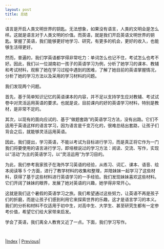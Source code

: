 ```yaml
---
layout: post
title: 总结
---
```


语言是开启人类文明世界的钥匙。无法想象，如果没有语言，人类的文明会是怎么样。这就是语言对于人类文明的价值。而英语，就是我们开启英语文明世界的钥匙。掌握了英语，我们能够更好地学习、研究，有更多的机会，更好的收入，也能够生活得更好。

然而，普遍的，我们学英语都学得非常吃力：单词怎么也记不住，考试怎么也考不好。因此，我们以一位湖南初一孩子的英语学习为例，分析了她学习的课本、教辅和考试材料，观察了她在学习过程中遇到的困难，了解了她目前的英语掌握情况，分析了她的学习方法以及采用的学习材料的问题。

我们发现两个问题。

首先，基于简单知识记忆的英语课本的内容，并不足以支持学生应对教辅、考试试卷中对灵活运用英语的要求。也就是说，目前课内的好的英语学习材料，特别是教材，是非常不足的。

其次，以现有的面向应试的、基于“做题套路”的英语学习方法，没有出路。它们不适用于英语这样的语言学习，因为语言是千变万化的，很难总结出套路，让孩子们背会之后，就能够灵活运用英语。

因此，我们提出，学习英语，不能以考试为目标进行学习，而是真正将它作为一门我们将要使用的语言进行学习，即培根说过的学习方法：阅读、交流、写作，实现以“活动”为主的英语学习，以“灵活运用”为学习目的。

为此，我们参考我家孩子在海外学习英语的经验，从练习、词汇、课本、语音、绘本阅读等 5 个方面，进行了教学材料的收集和整理，并陪妹妹一起学习了这些材料，获得了基于这些材料进行英语学习的一手经验。我们发现妹妹喜欢这些材料。它们开阔了妹妹的眼界，发展了她对英语的兴趣，她学得非常开心。

这就是我们这个暑假的英语学习之旅。我们希望通过这些努力，让英语不再是孩子们的折磨，而是让孩子们感到利用它来探索世界的乐趣，这才是语言学习的本义。我们的分析和材料不仅适用于初中生，对高中生、大学生、甚至研究生都有一定参考价值，希望它们给大家带来启发。

学会了英语，我们离全人教育又近了一点。下面，我们学习写作。

<br/>

|[Index](../) | [Previous](3-10-picture-book)|